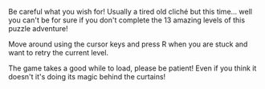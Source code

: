 Be careful what you wish for! Usually a tired old cliché but this time... well you can't be for sure if you don't complete the 13 amazing levels of this puzzle adventure!

Move around using the cursor keys and press R when you are stuck and want to retry the current level.

The game takes a good while to load, please be patient! Even if you think it doesn't it's doing its magic behind the curtains!